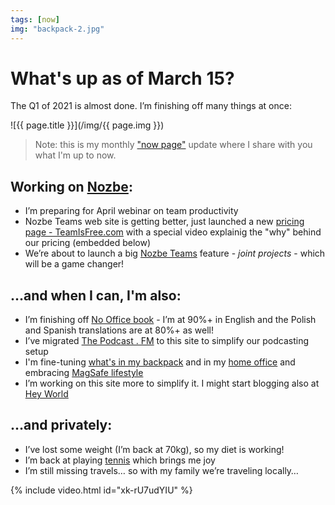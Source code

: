 ```yaml
---
tags: [now]
img: "backpack-2.jpg"
---
```


# What's up as of March 15?

The Q1 of 2021 is almost done. I’m finishing off many things at once:

<!--More-->

![{{ page.title }}](/img/{{ page.img }})

> Note: this is my monthly ["now page"](/now) update where I share with you what I'm up to now.

## Working on [Nozbe][n]:

* I’m preparing for April webinar on team productivity
* Nozbe Teams web site is getting better, just launched a new [pricing page - TeamIsFree.com](https://nozbe.com/free) with a special video explainig the "why" behind our pricing (embedded below)
* We’re about to launch a big [Nozbe Teams][n] feature - *joint projects* - which will be a game changer!

## …and when I can, I'm also:

* I’m finishing off [No Office book](https://NoOffice.org/) - I’m at 90%+ in English and the Polish and Spanish translations are at 80%+ as well!
* I’ve migrated [The Podcast . FM](/podcast) to this site to simplify our podcasting setup
* I'm fine-tuning [what's in my backpack](/backpack) and in my [home office](/office) and embracing [MagSafe lifestyle](/magsafe)
* I’m working on this site more to simplify it. I might start blogging also at [Hey World](https://world.hey.com/michaels/)

## …and privately:

* I’ve lost some weight (I’m back at 70kg), so my diet is working!
* I’m back at playing [tennis](/tennis) which brings me joy
* I’m still missing travels… so with my family we’re traveling locally…

{% include video.html id="xk-rU7udYIU" %}

[n]: https://michael.gratis/nozbe
[np]: https://michael.gratis/nozbepersonal